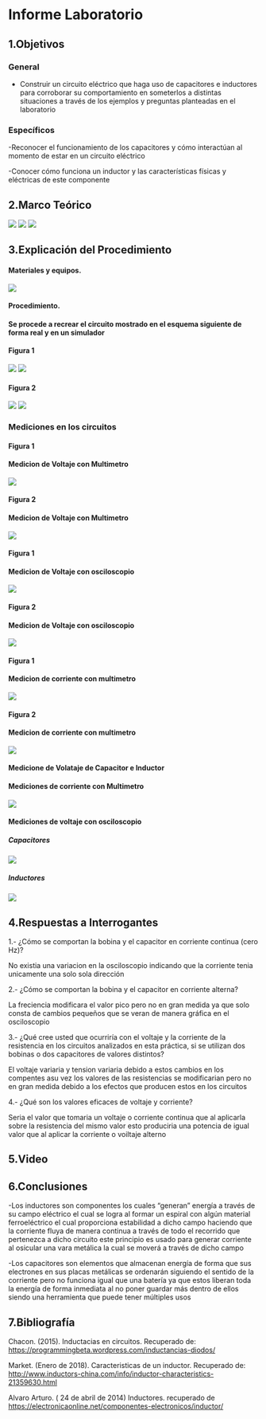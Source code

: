 # Informe Laboratorio
## 1.Objetivos
### General

- Construir un circuito eléctrico que haga uso de capacitores e inductores para corroborar su comportamiento en someterlos
a distintas situaciones a través de los ejemplos y preguntas planteadas en el laboratorio

### Específicos

-Reconocer el funcionamiento de los capacitores y cómo interactúan al momento de estar en un circuito eléctrico

-Conocer cómo funciona un inductor y las características físicas y eléctricas de este componente

## 2.Marco Teórico

![](https://cdn.discordapp.com/attachments/977016920224198709/1008939054039052329/unknown.png)
![](https://cdn.discordapp.com/attachments/977016920224198709/1008943434792448040/unknown.png)
![](https://cdn.discordapp.com/attachments/977016920224198709/1008947680413757460/unknown.png)

## 3.Explicación del Procedimiento

#### Materiales y equipos.

![](https://cdn.discordapp.com/attachments/977016920224198709/1008934317990354994/unknown.png)

#### Procedimiento.
#### Se procede a recrear el circuito mostrado en el esquema siguiente de forma real y en un simulador
#### Figura 1

![](https://cdn.discordapp.com/attachments/977016920224198709/1008934838180524194/unknown.png)
![](https://cdn.discordapp.com/attachments/977016920224198709/1008924053660250233/unknown.png)

#### Figura 2

![](https://cdn.discordapp.com/attachments/977016920224198709/1008934888545722461/unknown.png)
![](https://cdn.discordapp.com/attachments/977016920224198709/1008924624161091624/unknown.png)
### Mediciones en los circuitos 

#### Figura 1
#### Medicion de Voltaje con Multimetro
![](https://cdn.discordapp.com/attachments/977016920224198709/1008925640730357780/unknown.png)

#### Figura 2
#### Medicion de Voltaje con Multimetro
![](https://cdn.discordapp.com/attachments/977016920224198709/1008926825231167518/unknown.png)

#### Figura 1
#### Medicion de Voltaje con osciloscopio
![](https://cdn.discordapp.com/attachments/977016920224198709/1008928762798280794/unknown.png)

#### Figura 2
#### Medicion de Voltaje con osciloscopio
![](https://cdn.discordapp.com/attachments/977016920224198709/1008929637797212220/unknown.png)

#### Figura 1
#### Medicion de corriente con multimetro
![](https://cdn.discordapp.com/attachments/977016920224198709/1008936554263228557/unknown.png)

#### Figura 2
#### Medicion de corriente con multimetro
![](https://cdn.discordapp.com/attachments/977016920224198709/1008936914360995891/unknown.png)

#### Medicione de Volataje de Capacitor e Inductor

#### Mediciones de corriente con Multimetro

![](https://cdn.discordapp.com/attachments/977016920224198709/1008944638058573884/unknown.png)

#### Mediciones de voltaje con osciloscopio

##### Capacitores

![](https://cdn.discordapp.com/attachments/977016920224198709/1008951391244529734/unknown.png)

##### Inductores

![](https://cdn.discordapp.com/attachments/977016920224198709/1008951674347474954/unknown.png)

## 4.Respuestas a Interrogantes

1.- ¿Cómo se comportan la bobina y el capacitor en corriente continua (cero Hz)?

No existia una variacion en la osciloscopio indicando que la corriente tenia unicamente una solo sola dirección

2.- ¿Cómo se comportan la bobina y el capacitor en corriente alterna?

La freciencia modificara el valor pico pero no en gran medida ya que solo consta de cambios pequeños que se veran de manera gráfica en el osciloscopio

3.- ¿Qué cree usted que ocurriría con el voltaje  y la corriente de la resistencia en los
circuitos analizados en esta práctica, si se utilizan dos bobinas o dos capacitores de valores
distintos?

El voltaje variaria y tension variaria debido a estos cambios en los compentes asu vez los valores de las resistencias se modificarian pero no en gran medida
debido a los efectos que producen estos en los circuitos

4.- ¿Qué son los valores eficaces de voltaje y corriente?

Seria el valor que tomaria un voltaje o corriente continua que al aplicarla sobre la resistencia del mismo valor esto produciria una potencia de igual valor que al aplicar la corriente o voiltaje alterno 

## 5.Video

## 6.Conclusiones

-Los inductores son componentes los cuales “generan” energía a través de su campo eléctrico el cual se logra al formar un espiral con algún material ferroeléctrico el cual proporciona estabilidad a dicho campo haciendo que la corriente fluya de manera continua a través de todo el recorrido que pertenezca a dicho circuito este principio es usado para generar corriente al osicular una vara metálica la cual se moverá a través de dicho campo 

-Los capacitores son elementos que almacenan energía de forma que sus electrones en sus placas metálicas se ordenarán siguiendo el sentido de la corriente pero no funciona igual que una batería ya que estos liberan toda la energía de forma inmediata al no poner guardar más dentro de ellos siendo una herramienta que puede tener múltiples usos

## 7.Bibliografía
Chacon. (2015). Inductacias en circuitos. Recuperado de:
https://programmingbeta.wordpress.com/inductancias-diodos/

Market. (Enero de 2018). Caracteristicas de un inductor. Recuperado de:
http://www.inductors-china.com/info/inductor-characteristics-21359630.html

Alvaro Arturo. ( 24 de abril de 2014) Inductores. recuperado de 
https://electronicaonline.net/componentes-electronicos/inductor/

